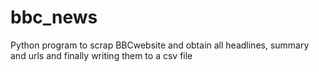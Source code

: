 # bbc_news
Python program to scrap BBCwebsite and obtain all headlines, summary and urls and finally writing them to a csv file
